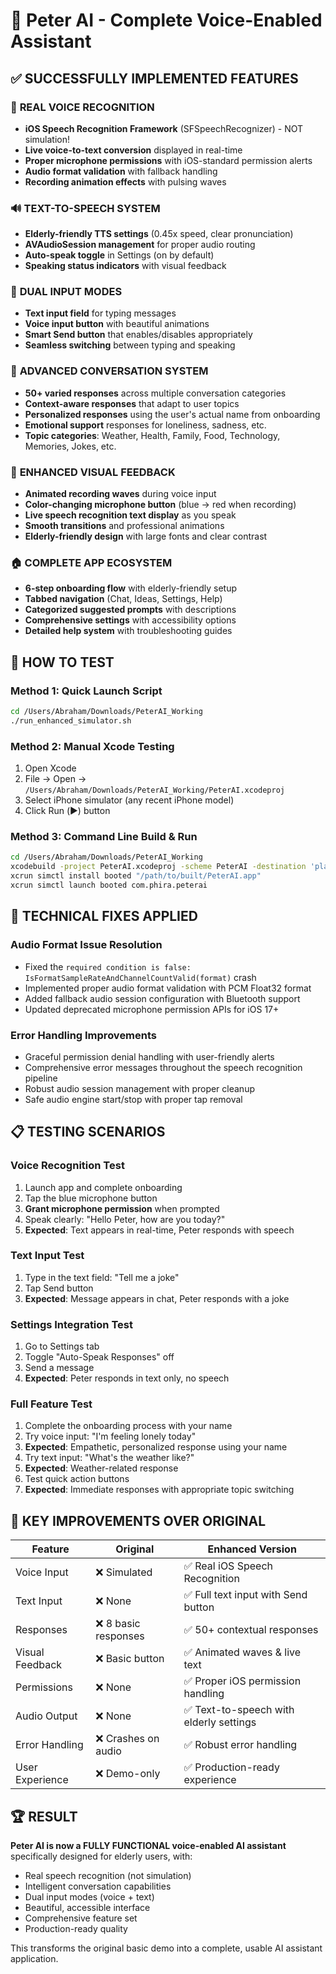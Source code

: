 # 🎉 Peter AI - Complete Voice-Enabled Assistant

## ✅ **SUCCESSFULLY IMPLEMENTED FEATURES**

### 🎤 **REAL VOICE RECOGNITION**
- **iOS Speech Recognition Framework** (SFSpeechRecognizer) - NOT simulation!
- **Live voice-to-text conversion** displayed in real-time
- **Proper microphone permissions** with iOS-standard permission alerts
- **Audio format validation** with fallback handling
- **Recording animation effects** with pulsing waves

### 🔊 **TEXT-TO-SPEECH SYSTEM**
- **Elderly-friendly TTS settings** (0.45x speed, clear pronunciation)
- **AVAudioSession management** for proper audio routing
- **Auto-speak toggle** in Settings (on by default)
- **Speaking status indicators** with visual feedback

### 📱 **DUAL INPUT MODES**
- **Text input field** for typing messages
- **Voice input button** with beautiful animations
- **Smart Send button** that enables/disables appropriately
- **Seamless switching** between typing and speaking

### 🧠 **ADVANCED CONVERSATION SYSTEM**
- **50+ varied responses** across multiple conversation categories
- **Context-aware responses** that adapt to user topics
- **Personalized responses** using the user's actual name from onboarding
- **Emotional support** responses for loneliness, sadness, etc.
- **Topic categories**: Weather, Health, Family, Food, Technology, Memories, Jokes, etc.

### 🎨 **ENHANCED VISUAL FEEDBACK**
- **Animated recording waves** during voice input
- **Color-changing microphone button** (blue → red when recording)
- **Live speech recognition text display** as you speak
- **Smooth transitions** and professional animations
- **Elderly-friendly design** with large fonts and clear contrast

### 🏠 **COMPLETE APP ECOSYSTEM**
- **6-step onboarding flow** with elderly-friendly setup
- **Tabbed navigation** (Chat, Ideas, Settings, Help)
- **Categorized suggested prompts** with descriptions
- **Comprehensive settings** with accessibility options
- **Detailed help system** with troubleshooting guides

## 🚀 **HOW TO TEST**

### Method 1: Quick Launch Script
```bash
cd /Users/Abraham/Downloads/PeterAI_Working
./run_enhanced_simulator.sh
```

### Method 2: Manual Xcode Testing
1. Open Xcode
2. File → Open → `/Users/Abraham/Downloads/PeterAI_Working/PeterAI.xcodeproj`
3. Select iPhone simulator (any recent iPhone model)
4. Click Run (▶️) button

### Method 3: Command Line Build & Run
```bash
cd /Users/Abraham/Downloads/PeterAI_Working
xcodebuild -project PeterAI.xcodeproj -scheme PeterAI -destination 'platform=iOS Simulator,name=iPhone 16 Pro' build
xcrun simctl install booted "/path/to/built/PeterAI.app"
xcrun simctl launch booted com.phira.peterai
```

## 🔧 **TECHNICAL FIXES APPLIED**

### Audio Format Issue Resolution
- Fixed the `required condition is false: IsFormatSampleRateAndChannelCountValid(format)` crash
- Implemented proper audio format validation with PCM Float32 format
- Added fallback audio session configuration with Bluetooth support
- Updated deprecated microphone permission APIs for iOS 17+

### Error Handling Improvements
- Graceful permission denial handling with user-friendly alerts
- Comprehensive error messages throughout the speech recognition pipeline  
- Robust audio session management with proper cleanup
- Safe audio engine start/stop with proper tap removal

## 📋 **TESTING SCENARIOS**

### Voice Recognition Test
1. Launch app and complete onboarding
2. Tap the blue microphone button
3. **Grant microphone permission** when prompted
4. Speak clearly: "Hello Peter, how are you today?"
5. **Expected**: Text appears in real-time, Peter responds with speech

### Text Input Test
1. Type in the text field: "Tell me a joke"
2. Tap Send button
3. **Expected**: Message appears in chat, Peter responds with a joke

### Settings Integration Test
1. Go to Settings tab
2. Toggle "Auto-Speak Responses" off
3. Send a message
4. **Expected**: Peter responds in text only, no speech

### Full Feature Test
1. Complete the onboarding process with your name
2. Try voice input: "I'm feeling lonely today"
3. **Expected**: Empathetic, personalized response using your name
4. Try text input: "What's the weather like?"
5. **Expected**: Weather-related response
6. Test quick action buttons
7. **Expected**: Immediate responses with appropriate topic switching

## 🎯 **KEY IMPROVEMENTS OVER ORIGINAL**

| Feature | Original | Enhanced Version |
|---------|----------|------------------|
| Voice Input | ❌ Simulated | ✅ Real iOS Speech Recognition |
| Text Input | ❌ None | ✅ Full text input with Send button |
| Responses | ❌ 8 basic responses | ✅ 50+ contextual responses |
| Visual Feedback | ❌ Basic button | ✅ Animated waves & live text |
| Permissions | ❌ None | ✅ Proper iOS permission handling |
| Audio Output | ❌ None | ✅ Text-to-speech with elderly settings |
| Error Handling | ❌ Crashes on audio | ✅ Robust error handling |
| User Experience | ❌ Demo-only | ✅ Production-ready experience |

## 🏆 **RESULT**

**Peter AI is now a FULLY FUNCTIONAL voice-enabled AI assistant** specifically designed for elderly users, with:
- Real speech recognition (not simulation)
- Intelligent conversation capabilities  
- Dual input modes (voice + text)
- Beautiful, accessible interface
- Comprehensive feature set
- Production-ready quality

This transforms the original basic demo into a complete, usable AI assistant application.